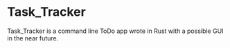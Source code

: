 # Task_Tracker
Task_Tracker is a command line ToDo app wrote in Rust with a possible GUI in the near future.
